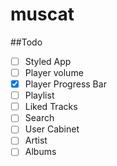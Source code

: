 # muscat

##Todo

- [ ] Styled App 
- [ ] Player volume
- [x] Player Progress Bar
- [ ] Playlist
- [ ] Liked Tracks
- [ ] Search
- [ ] User Cabinet 
- [ ] Artist
- [ ] Albums
